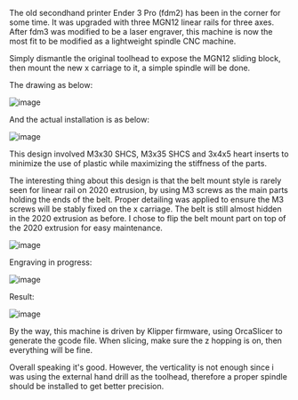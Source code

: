 
The old secondhand printer Ender 3 Pro (fdm2) has been in the corner for some time. It was upgraded with three MGN12 linear rails for three axes. After fdm3 was modified to be a laser engraver, this machine is now the most fit to be modified as a lightweight spindle CNC machine. 

Simply dismantle the original toolhead to expose the MGN12 sliding block, then mount the new x carriage to it, a simple spindle will be done. 

The drawing as below:

![image](https://github.com/treesess/STEAMRELAY/assets/20311124/1fad5101-28bf-4d5b-b07c-2954bc448c22)

And the actual installation is as below: 

![image](https://github.com/treesess/STEAMRELAY/assets/20311124/82f22717-c29f-4a58-a4ed-c55b21f5eb08)

This design involved M3x30 SHCS, M3x35 SHCS and 3x4x5 heart inserts to minimize the use of plastic while maximizing the stiffness of the parts. 

The interesting thing about this design is that the belt mount style is rarely seen for linear rail on 2020 extrusion, by using M3 screws as the main parts holding the ends of the belt. Proper detailing was applied to ensure the M3 screws will be stably fixed on the x carriage. The belt is still almost hidden in the 2020 extrusion as before. I chose to flip the belt mount part on top of the 2020 extrusion for easy maintenance. 

![image](https://github.com/treesess/STEAMRELAY/assets/20311124/9ef6d6a3-e5e2-48b0-a700-62c0a3d6adbe)

Engraving in progress: 

![image](https://github.com/treesess/STEAMRELAY/assets/20311124/57a9feca-f0b5-4d0f-bb9a-30bf8306b245)

Result:

![image](https://github.com/treesess/STEAMRELAY/assets/20311124/1fdd38db-9e43-443d-aead-31269c2df651)

By the way, this machine is driven by Klipper firmware, using OrcaSlicer to generate the gcode file. When slicing, make sure the z hopping is on, then everything will be fine. 


Overall speaking it's good. However, the verticality is not enough since i was using the external hand drill as the toolhead, therefore a proper spindle should be installed to get better precision. 
